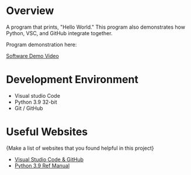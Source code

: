 # Overview

A program that prints, "Hello World." This program also demonstrates how Python, VSC, and GitHub integrate together.

Program demonstration here:

[Software Demo Video](http://youtube.link.goes.here)

# Development Environment

* Visual studio Code
* Python 3.9 32-bit
* Git / GitHub

# Useful Websites

{Make a list of websites that you found helpful in this project}
* [Visual Studio Code & GitHub](http://code.visualstudio.com/docs/editor/versioncontrol)
* [Python 3.9 Ref Manual](http://docs.python.org/3.9/library/index.html)
